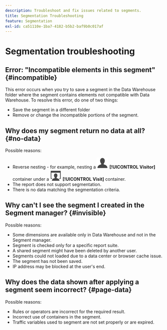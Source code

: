 ```yaml
---
description: Troubleshoot and fix issues related to segments.
title: Segmentation Troubleshooting
feature: Segmentation
exl-id: ca51110e-1ba7-4182-b5b2-baf9b0c017af
---
```

# Segmentation troubleshooting

## Error: "Incompatible elements in this segment" {#incompatible}

This error occurs when you try to save a segment in the Data Warehouse folder where the segment contains elements not compatible with Data Warehouse. To resolve this error, do one of two things:

* Save the segment in a different folder 
* Remove or change the incompatible portions of the segment.

## Why does my segment return no data at all? {#no-data}

Possible reasons:

* Reverse nesting - for example, nesting a ![User](/help/assets/icons/User.svg) **[!UICONTROL Visitor]** container under a ![Visit](/help/assets/icons/Visit.svg) **[!UICONTROL Visit]** container.
* The report does not support segmentation.
* There is no data matching the segmentation criteria.

## Why can't I see the segment I created in the Segment manager? {#invisible}

Possible reasons:

* Some dimensions are available only in Data Warehouse and not in the Segment manager.
* Segment is checked only for a specific report suite.
* A shared segment might have been deleted by another user.
* Segments could not loaded due to a data center or browser cache issue.
* The segment has not been saved.
* IP address may be blocked at the user's end.

## Why does the data shown after applying a segment seem incorrect? {#page-data}

Possible reasons:

* Rules or operators are incorrect for the required result.
* Incorrect use of containers in the segment.
* Traffic variables used to segment are not set properly or are expired.
